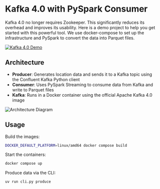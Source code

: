 # Kafka 4.0 with PySpark Consumer

Kafka 4.0 no longer requires Zookeeper. This significantly reduces its overhead and improves its usability. 
Here is a demo project to help you get started with this powerful tool. We use docker-compose to set up the infrastructure and PySpark to convert the data into Parquet files. 

[![Kafka 4.0 Demo](https://img.youtube.com/vi/GhwDNVH8joE/0.jpg)](https://youtu.be/GhwDNVH8joE)

## Architecture

- **Producer**: Generates location data and sends it to a Kafka topic using the Confluent Kafka Python client
- **Consumer**: Uses PySpark Streaming to consume data from Kafka and write to Parquet files
- **Kafka**: Runs in a Docker container using the official Apache Kafka 4.0 image

![Architecture Diagram](https://d1qlp37w2ygoqn.cloudfront.net/diagram.png)

## Usage
Build the images: 
```bash
DOCKER_DEFAULT_PLATFORM=linux/amd64 docker compose build
```
Start the containers: 
```bash
docker compose up
```
Produce data via the CLI: 
```bash
uv run cli.py produce 
```
